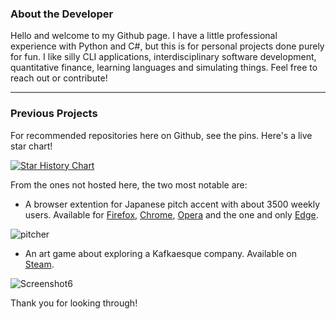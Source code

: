 ### About the Developer

Hello and welcome to my Github page. I have a little professional experience with Python and C#, but this is for personal projects done purely for fun. I like silly CLI applications, interdisciplinary software development, quantitative finance, learning languages and simulating things. Feel free to reach out or contribute!

---

### Previous Projects
For recommended repositories here on Github, see the pins. Here's a live star chart!

[![Star History Chart](https://api.star-history.com/svg?repos=file-acomplaint/kakikun,file-acomplaint/simuwaerm,file-acomplaint/GodoTeX,file-acomplaint/kyun&type=Date)](https://star-history.com/#file-acomplaint/kakikun&file-acomplaint/simuwaerm&file-acomplaint/GodoTeX&file-acomplaint/kyun&Date)

From the ones not hosted here, the two most notable are:
- A browser extention for Japanese pitch accent with about 3500 weekly users. Available for [Firefox](https://addons.mozilla.org/de/firefox/addon/pitcher/), [Chrome](https://addons.mozilla.org/de/firefox/addon/pitcher/), [Opera](https://addons.opera.com/de/extensions/details/jisho-pitcher/) and the one and only [Edge](https://microsoftedge.microsoft.com/addons/detail/jishopitcher/pkenagekmgcdcepnleflphmnpnnhfdpc).

![pitcher](https://user-images.githubusercontent.com/42694673/199360769-e917fe7a-d1d3-4e49-96f8-a2684ed42e1d.png)

- An art game about exploring a Kafkaesque company. Available on [Steam](https://store.steampowered.com/app/2121370/rotatePDF_A_Corporate_Tale/).

![Screenshot6](https://user-images.githubusercontent.com/42694673/199360784-cf8a0077-a3ff-4b7d-bf7d-babba21f22df.png)

Thank you for looking through!
